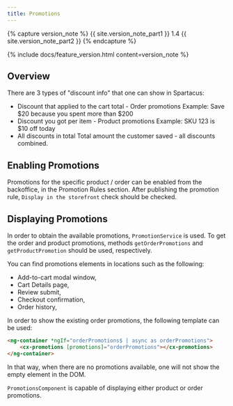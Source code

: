 ```yaml
---
title: Promotions
---
```


{% capture version_note %}
{{ site.version_note_part1 }} 1.4 {{ site.version_note_part2 }}
{% endcapture %}

{% include docs/feature_version.html content=version_note %}

## Overview

There are 3 types of "discount info" that one can show in Spartacus:

- Discount that applied to the cart total - Order promotions
Example: Save $20 because you spent more than $200
- Discount you got per item - Product promotions
Example: SKU 123 is $10 off today
- All discounts in total
Total amount the customer saved - all discounts combined.


## Enabling Promotions

Promotions for the specific product / order can be enabled from the backoffice, in the Promotion Rules section. After publishing the promotion rule, `Display in the storefront` check should be checked.

## Displaying Promotions

In order to obtain the available promotions, `PromotionService` is used.
To get the order and product promotions, methods `getOrderPromotions` and `getProductPromotion` should be used, respectively.

You can find promotions elements in locations such as the following:
- Add-to-cart modal window,
- Cart Details page,
- Review submit,
- Checkout confirmation,
- Order history,

In order to show the existing order promotions, the following template can be used:
```html
<ng-container *ngIf="orderPromotions$ | async as orderPromotions">
    <cx-promotions [promotions]="orderPromotions"></cx-promotions>
</ng-container>
```
In that way, when there are no promotions available, one will not show the empty element in the DOM.

`PromotionsComponent` is capable of displaying either product or order promotions.




